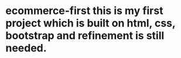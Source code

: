 # ecommerce-first this is my first project which is built on html, css, bootstrap and refinement is still needed.
